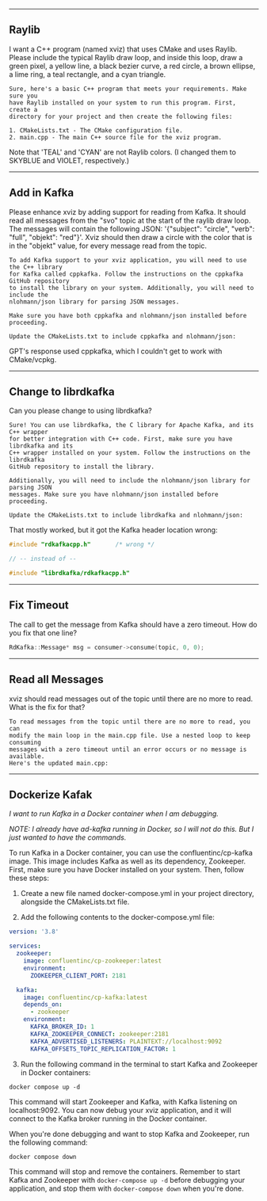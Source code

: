 
-----
## Raylib

I want a C++ program (named xviz) that uses CMake and uses Raylib. Please include
the typical Raylib draw loop, and inside this loop, draw a green pixel, a yellow
line, a black bezier curve, a red circle, a brown ellipse, a lime ring, a teal
rectangle, and a cyan triangle.


```
Sure, here's a basic C++ program that meets your requirements. Make sure you
have Raylib installed on your system to run this program. First, create a
directory for your project and then create the following files:

1. CMakeLists.txt - The CMake configuration file.
2. main.cpp - The main C++ source file for the xviz program.
```

Note that 'TEAL' and 'CYAN' are not Raylib colors. (I changed them to SKYBLUE and
VIOLET, respectively.)

-----
## Add in Kafka

Please enhance xviz by adding support for reading from Kafka. It should read all
messages from the "svo" topic at the start of the raylib draw loop. The messages
will contain the following JSON: '{"subject": "circle", "verb": "full", "objekt": "red"}'.
Xviz should then draw a circle with the color that is in the "objekt" value, for
every message read from the topic.

```
To add Kafka support to your xviz application, you will need to use the C++ library
for Kafka called cppkafka. Follow the instructions on the cppkafka GitHub repository
to install the library on your system. Additionally, you will need to include the
nlohmann/json library for parsing JSON messages.

Make sure you have both cppkafka and nlohmann/json installed before proceeding.

Update the CMakeLists.txt to include cppkafka and nlohmann/json:
```

GPT's response used cppkafka, which I couldn't get to work with CMake/vcpkg.

-----
## Change to librdkafka

Can you please change to using librdkafka?

```
Sure! You can use librdkafka, the C library for Apache Kafka, and its C++ wrapper
for better integration with C++ code. First, make sure you have librdkafka and its
C++ wrapper installed on your system. Follow the instructions on the librdkafka
GitHub repository to install the library.

Additionally, you will need to include the nlohmann/json library for parsing JSON
messages. Make sure you have nlohmann/json installed before proceeding.

Update the CMakeLists.txt to include librdkafka and nlohmann/json:
```

That mostly worked, but it got the Kafka header location wrong:

```cpp
#include "rdkafkacpp.h"       /* wrong */

// -- instead of --

#include "librdkafka/rdkafkacpp.h"
```

-----
## Fix Timeout

The call to get the message from Kafka should have a zero timeout. How do you
fix that one line?

```cpp
RdKafka::Message* msg = consumer->consume(topic, 0, 0);
```

-----
## Read all Messages

xviz should read messages out of the topic until there are no more to read.
What is the fix for that?

```
To read messages from the topic until there are no more to read, you can
modify the main loop in the main.cpp file. Use a nested loop to keep consuming
messages with a zero timeout until an error occurs or no message is available.
Here's the updated main.cpp:
```

-----
## Dockerize Kafak

_I want to run Kafka in a Docker container when I am debugging._

_NOTE: I already have ad-kafka running in Docker, so I will not do this. But I
just wanted to have the commands._

To run Kafka in a Docker container, you can use the confluentinc/cp-kafka
image. This image includes Kafka as well as its dependency, Zookeeper. First,
make sure you have Docker installed on your system. Then, follow these steps:

1. Create a new file named docker-compose.yml in your project directory,
   alongside the CMakeLists.txt file.

2. Add the following contents to the docker-compose.yml file:

```yaml
version: '3.8'

services:
  zookeeper:
    image: confluentinc/cp-zookeeper:latest
    environment:
      ZOOKEEPER_CLIENT_PORT: 2181

  kafka:
    image: confluentinc/cp-kafka:latest
    depends_on:
      - zookeeper
    environment:
      KAFKA_BROKER_ID: 1
      KAFKA_ZOOKEEPER_CONNECT: zookeeper:2181
      KAFKA_ADVERTISED_LISTENERS: PLAINTEXT://localhost:9092
      KAFKA_OFFSETS_TOPIC_REPLICATION_FACTOR: 1
```

3. Run the following command in the terminal to start Kafka and Zookeeper in
   Docker containers:

```shell
docker compose up -d
```

This command will start Zookeeper and Kafka, with Kafka listening on localhost:9092.
You can now debug your xviz application, and it will connect to the Kafka broker
running in the Docker container.

When you're done debugging and want to stop Kafka and Zookeeper, run the following
command:

```shell
docker compose down
```

This command will stop and remove the containers. Remember to start Kafka and
Zookeeper with `docker-compose up -d` before debugging your application, and stop them
with `docker-compose down` when you're done.

